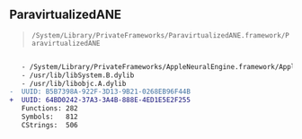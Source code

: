 ## ParavirtualizedANE

> `/System/Library/PrivateFrameworks/ParavirtualizedANE.framework/ParavirtualizedANE`

```diff

   - /System/Library/PrivateFrameworks/AppleNeuralEngine.framework/AppleNeuralEngine
   - /usr/lib/libSystem.B.dylib
   - /usr/lib/libobjc.A.dylib
-  UUID: B5B7398A-922F-3D13-9B21-0268EB96F44B
+  UUID: 64BD0242-37A3-3A4B-888E-4ED1E5E2F255
   Functions: 282
   Symbols:   812
   CStrings:  506

```
